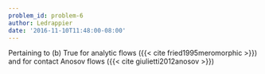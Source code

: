 ```yaml
---
problem_id: problem-6
author: Ledrappier
date: '2016-11-10T11:48:00-08:00'
---
```

Pertaining to (b) True for analytic flows ({{< cite fried1995meromorphic >}})
and for contact Anosov flows ({{< cite giulietti2012anosov >}})

